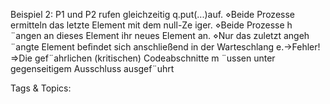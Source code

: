 Beispiel 2: P1 und P2 rufen gleichzeitig q.put(...)auf.
⋄Beide Prozesse ermitteln das letzte Element mit dem null-Ze iger.
⋄Beide Prozesse h ¨angen an dieses Element ihr neues Element an.
⋄Nur das zuletzt angeh ¨angte Element beﬁndet sich anschließend in der Warteschlang e.→Fehler!
⇒Die gef¨ahrlichen (kritischen) Codeabschnitte m ¨ussen unter gegenseitigem Ausschluss ausgef¨uhrt

   Tags & Topics:
   